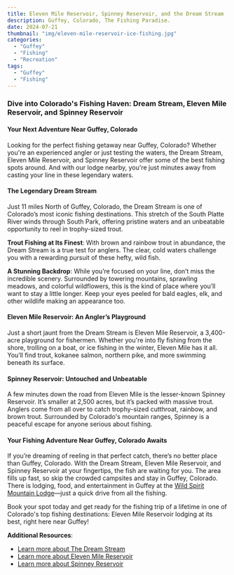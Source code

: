 ```yaml
---
title: Eleven Mile Reservoir, Spinney Reservoir, and the Dream Stream
description: Guffey, Colorado, The Fishing Paradise.
date: 2024-07-21
thumbnail: "img/eleven-mile-reservoir-ice-fishing.jpg"
categories:
  - "Guffey"
  - "Fishing"
  - "Recreation"
tags:
  - "Guffey"
  - "Fishing"
---
```

### Dive into Colorado's Fishing Haven: Dream Stream, Eleven Mile Reservoir, and Spinney Reservoir

#### Your Next Adventure Near Guffey, Colorado

Looking for the perfect fishing getaway near Guffey, Colorado? Whether you're an experienced angler or just testing the waters, the Dream Stream, Eleven Mile Reservoir, and Spinney Reservoir offer some of the best fishing spots around. And with our lodge nearby, you're just minutes away from casting your line in these legendary waters.

#### The Legendary Dream Stream

Just 11 miles North of Guffey, Colorado, the Dream Stream is one of Colorado’s most iconic fishing destinations. This stretch of the South Platte River winds through South Park, offering pristine waters and an unbeatable opportunity to reel in trophy-sized trout.

**Trout Fishing at Its Finest**: With brown and rainbow trout in abundance, the Dream Stream is a true test for anglers. The clear, cold waters challenge you with a rewarding pursuit of these hefty, wild fish.

**A Stunning Backdrop**: While you’re focused on your line, don’t miss the incredible scenery. Surrounded by towering mountains, sprawling meadows, and colorful wildflowers, this is the kind of place where you’ll want to stay a little longer. Keep your eyes peeled for bald eagles, elk, and other wildlife making an appearance too.

#### Eleven Mile Reservoir: An Angler’s Playground

Just a short jaunt from the Dream Stream is Eleven Mile Reservoir, a 3,400-acre playground for fishermen. Whether you're into fly fishing from the shore, trolling on a boat, or ice fishing in the winter, Eleven Mile has it all. You’ll find trout, kokanee salmon, northern pike, and more swimming beneath its surface.

#### Spinney Reservoir: Untouched and Unbeatable

A few minutes down the road from Eleven Mile is the lesser-known Spinney Reservoir. It’s smaller at 2,500 acres, but it’s packed with massive trout. Anglers come from all over to catch trophy-sized cutthroat, rainbow, and brown trout. Surrounded by Colorado's mountain ranges, Spinney is a peaceful escape for anyone serious about fishing.

#### Your Fishing Adventure Near Guffey, Colorado Awaits

If you’re dreaming of reeling in that perfect catch, there’s no better place than Guffey, Colorado. With the Dream Stream, Eleven Mile Reservoir, and Spinney Reservoir at your fingertips, the fish are waiting for you. The area fills up fast, so skip the crowded campsites and stay in Guffey, Colorado. There is lodging, food, and entertainment in Guffey at the [Wild Spirit Mountain Lodge](https://www.wildspiritmountainlodge.com/lodging-guestrooms)—just a quick drive from all the fishing. 

Book your spot today and get ready for the fishing trip of a lifetime in one of Colorado's top fishing destinations: Eleven Mile Reservoir lodging at its best, right here near Guffey!

**Additional Resources**:
- [Learn more about The Dream Stream](https://www.wildspiritmountainlodge.com/blog/unveiling-the-fishing-paradise-the-dream-stream-eleven-mile-reservoir-and-spinney-reservoir)
- [Learn more about Eleven Mile Reservoir](https://www.wildspiritmountainlodge.com/blog/unveiling-the-fishing-paradise-the-dream-stream-eleven-mile-reservoir-and-spinney-reservoir)
- [Learn more about Spinney Reservoir](https://www.wildspiritmountainlodge.com/blog/unveiling-the-fishing-paradise-the-dream-stream-eleven-mile-reservoir-and-spinney-reservoir)